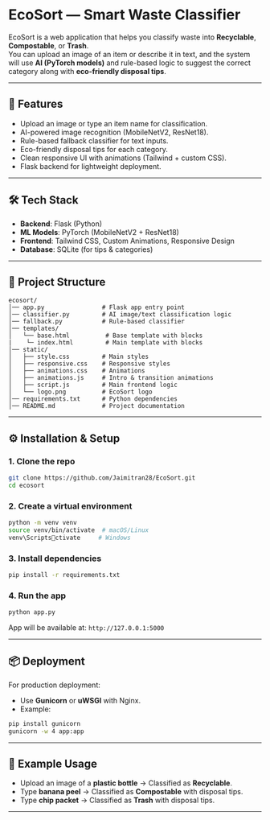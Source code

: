 # EcoSort — Smart Waste Classifier

EcoSort is a web application that helps you classify waste into **Recyclable**, **Compostable**, or **Trash**.  
You can upload an image of an item or describe it in text, and the system will use **AI (PyTorch models)** and rule-based logic to suggest the correct category along with **eco-friendly disposal tips**.

---

## 🚀 Features
- Upload an image or type an item name for classification.
- AI-powered image recognition (MobileNetV2, ResNet18).
- Rule-based fallback classifier for text inputs.
- Eco-friendly disposal tips for each category.
- Clean responsive UI with animations (Tailwind + custom CSS).
- Flask backend for lightweight deployment.

---

## 🛠️ Tech Stack
- **Backend**: Flask (Python)
- **ML Models**: PyTorch (MobileNetV2 + ResNet18)
- **Frontend**: Tailwind CSS, Custom Animations, Responsive Design
- **Database**: SQLite (for tips & categories)

---

## 📂 Project Structure
```
ecosort/
│── app.py                # Flask app entry point
│── classifier.py         # AI image/text classification logic
│── fallback.py           # Rule-based classifier
│── templates/
│   └── base.html          # Base template with blocks
|    └─ index.html         # Main template with blocks
│── static/
│   ├── style.css         # Main styles
│   ├── responsive.css    # Responsive styles
│   ├── animations.css    # Animations
│   ├── animations.js     # Intro & transition animations
│   ├── script.js         # Main frontend logic
│   └── logo.png          # EcoSort logo
│── requirements.txt      # Python dependencies
│── README.md             # Project documentation
```

---

## ⚙️ Installation & Setup

### 1. Clone the repo
```bash
git clone https://github.com/Jaimitran28/EcoSort.git
cd ecosort
```

### 2. Create a virtual environment
```bash
python -m venv venv
source venv/bin/activate  # macOS/Linux
venv\Scriptsctivate     # Windows
```

### 3. Install dependencies
```bash
pip install -r requirements.txt
```

### 4. Run the app
```bash
python app.py
```
App will be available at: `http://127.0.0.1:5000`

---

## 📦 Deployment
For production deployment:
- Use **Gunicorn** or **uWSGI** with Nginx.
- Example:
```bash
pip install gunicorn
gunicorn -w 4 app:app
```

---

## 🌱 Example Usage
- Upload an image of a **plastic bottle** → Classified as **Recyclable**.
- Type **banana peel** → Classified as **Compostable** with disposal tips.
- Type **chip packet** → Classified as **Trash** with disposal tips.

---
